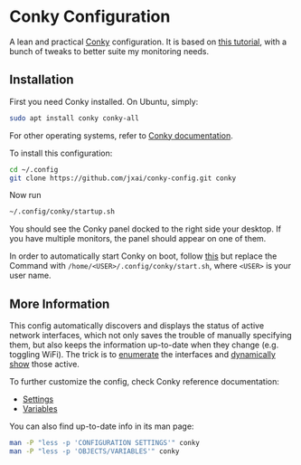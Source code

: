# Conky Configuration

A lean and practical [Conky](https://github.com/brndnmtthws/conky/wiki) configuration. It is based on [this tutorial](https://linuxconfig.org/ubuntu-20-04-system-monitoring-with-conky-widgets), with a bunch of tweaks to better suite my monitoring needs.

## Installation
First you need Conky installed. On Ubuntu, simply:
``` bash
sudo apt install conky conky-all
```
For other operating systems, refer to [Conky documentation](https://github.com/brndnmtthws/conky/wiki/Installation).

To install this configuration:
``` bash
cd ~/.config
git clone https://github.com/jxai/conky-config.git conky
```

Now run
``` bash
~/.config/conky/startup.sh
```
You should see the Conky panel docked to the right side your desktop. If you have multiple monitors, the panel should appear on one of them.

In order to automatically start Conky on boot, follow [this](https://linuxconfig.org/ubuntu-20-04-system-monitoring-with-conky-widgets#h2-enable-conky-to-start-at-boot) but replace the Command with `/home/<USER>/.config/conky/start.sh`, where `<USER>` is your user name.

## More Information
This config automatically discovers and displays the status of active network interfaces, which not only saves the trouble of manually specifying them, but also keeps the information up-to-date when they change (e.g. toggling WiFi). The trick is to [enumerate](https://superuser.com/a/1173532/95569) the interfaces and [dynamically show](https://matthiaslee.com/dynamically-changing-conky-network-interface/) those active.

To further customize the config, check Conky reference documentation:
* [Settings](http://conky.sourceforge.net/config_settings.html)
* [Variables](http://conky.sourceforge.net/variables.html)

You can also find up-to-date info in its man page:
``` bash
man -P "less -p 'CONFIGURATION SETTINGS'" conky 
man -P "less -p 'OBJECTS/VARIABLES'" conky
```
